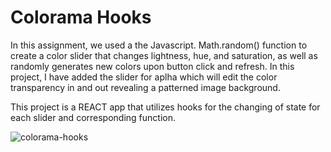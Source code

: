 # Colorama Hooks

In this assignment, we used a the Javascript. Math.random() function to create a color slider that changes lightness, hue, and saturation, as well as randomly generates new colors upon button click and refresh. In this project, I have added the slider for aplha which will edit the color transparency in and out revealing a patterned image background.

This project is a REACT app that utilizes hooks for the changing of state for each slider and corresponding function.

<img src="./Images/2.JPG" alt="colorama-hooks"/>
